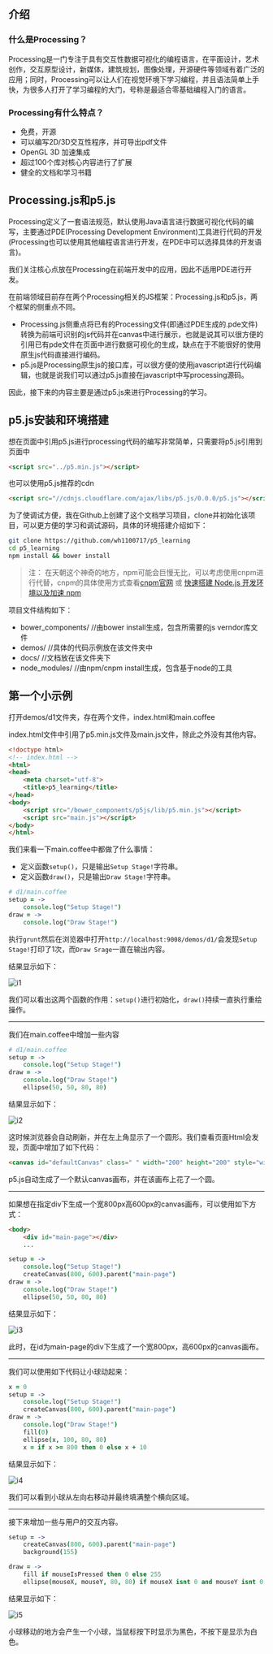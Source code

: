 ## 介绍

### 什么是Processing？

Processing是一门专注于具有交互性数据可视化的编程语言，在平面设计，艺术创作，交互原型设计，新媒体，建筑规划，图像处理，开源硬件等领域有着广泛的应用；同时，Processing可以让人们在视觉环境下学习编程，并且语法简单上手快，为很多人打开了学习编程的大门，号称是最适合零基础编程入门的语言。

### Processing有什么特点？

*   免费，开源
*   可以编写2D/3D交互性程序，并可导出pdf文件
*   OpenGL 3D 加速集成
*   超过100个库对核心内容进行了扩展
*   健全的文档和学习书籍

## Processing.js和p5.js

Processing定义了一套语法规范，默认使用Java语言进行数据可视化代码的编写，主要通过PDE(Processing Development Environment)工具进行代码的开发(Processing也可以使用其他编程语言进行开发，在PDE中可以选择具体的开发语言)。

我们关注核心点放在Processing在前端开发中的应用，因此不适用PDE进行开发。

在前端领域目前存在两个Processing相关的JS框架：Processing.js和p5.js，两个框架的侧重点不同。

*   Processing.js侧重点将已有的Processing文件(即通过PDE生成的.pde文件)转换为前端可识别的js代码并在canvas中进行展示，也就是说其可以很方便的引用已有pde文件在页面中进行数据可视化的生成，缺点在于不能很好的使用原生js代码直接进行编码。
*   p5.js是Processing原生js的接口库，可以很方便的使用javascript进行代码编辑，也就是说我们可以通过p5.js直接在javascript中写processing源码。

因此，接下来的内容主要是通过p5.js来进行Processing的学习。


## p5.js安装和环境搭建


想在页面中引用p5.js进行processing代码的编写非常简单，只需要将p5.js引用到页面中

```html
<script src="../p5.min.js"></script>
```

也可以使用p5.js推荐的cdn

```html
<script src="//cdnjs.cloudflare.com/ajax/libs/p5.js/0.0.0/p5.js"></script>
```

为了使调试方便，我在Github上创建了这个文档学习项目，clone并初始化该项目，可以更方便的学习和调试源码，具体的环境搭建介绍如下：

```bash
git clone https://github.com/wh1100717/p5_learning
cd p5_learning
npm install && bower install
```

> 注： 在天朝这个神奇的地方，npm可能会巨慢无比，可以考虑使用cnpm进行代替，cnpm的具体使用方式查看[cnpm官网](http://www.cnpmjs.org/) 或 [快速搭建 Node.js 开发环境以及加速 npm](https://cnodejs.org/topic/5338c5db7cbade005b023c98)

项目文件结构如下：

*   bower_components/   //由bower install生成，包含所需要的js verndor库文件
*   demos/              //具体的代码示例放在该文件夹中
*   docs/               //文档放在该文件夹下
*   node_modules/       //由npm/cnpm install生成，包含基于node的工具

## 第一个小示例

打开demos/d1文件夹，存在两个文件，index.html和main.coffee

index.html文件中引用了p5.min.js文件及main.js文件，除此之外没有其他内容。

```html
<!doctype html>
<!-- index.html -->
<html>
<head>
    <meta charset="utf-8">
    <title>p5_learning</title>
</head>
<body>
    <script src="/bower_components/p5js/lib/p5.min.js"></script>
    <script src="main.js"></script>
</body>
</html>
```

我们来看一下main.coffee中都做了什么事情：

*   定义函数`setup()`，只是输出`Setup Stage!`字符串。
*   定义函数`draw()`，只是输出`Draw Stage!`字符串。

```coffee
# d1/main.coffee
setup = ->
    console.log("Setup Stage!")
draw = ->
    console.log("Draw Stage!")
```

执行`grunt`然后在浏览器中打开`http://localhost:9008/demos/d1/`会发现`Setup Stage!`打印了1次，而`Draw Srage`一直在输出内容。

结果显示如下：

![i1](i1.png)

我们可以看出这两个函数的作用：`setup()`进行初始化，`draw()`持续一直执行重绘操作。

---

我们在main.coffee中增加一些内容

```coffee
# d1/main.coffee
setup = ->
    console.log("Setup Stage!")
draw = ->
    console.log("Draw Stage!")
    ellipse(50, 50, 80, 80)
```

结果显示如下：

![i2](i2.png)

这时候浏览器会自动刷新，并在左上角显示了一个圆形。我们查看页面Html会发现，页面中增加了如下代码：

```html
<canvas id="defaultCanvas" class=" " width="200" height="200" style="width: 100px; height: 100px;"></canvas>
```

p5.js自动生成了一个默认canvas画布，并在该画布上花了一个圆。

---

如果想在指定div下生成一个宽800px高600px的canvas画布，可以使用如下方式：

```html
<body>
    <div id="main-page"></div>
    ...
```

```coffee
setup = ->
    console.log("Setup Stage!")
    createCanvas(800, 600).parent("main-page")
draw = ->
    console.log("Draw Stage!")
    ellipse(50, 50, 80, 80)
```

结果显示如下：

![i3](i3.png)

此时，在id为main-page的div下生成了一个宽800px，高600px的canvas画布。

---

我们可以使用如下代码让小球动起来：

```coffee
x = 0
setup = ->
    console.log("Setup Stage!")
    createCanvas(800, 600).parent("main-page")
draw = ->
    console.log("Draw Stage!")
    fill(0)
    ellipse(x, 100, 80, 80)
    x = if x >= 800 then 0 else x + 10
```

结果显示如下：

![i4](i4.png)

我们可以看到小球从左向右移动并最终填满整个横向区域。

---

接下来增加一些与用户的交互内容。

```coffee
setup = ->
    createCanvas(800, 600).parent("main-page")
    background(155)

draw = ->
    fill if mouseIsPressed then 0 else 255
    ellipse(mouseX, mouseY, 80, 80) if mouseX isnt 0 and mouseY isnt 0
```

结果显示如下：

![i5](i5.png)

小球移动的地方会产生一个小球，当鼠标按下时显示为黑色，不按下是显示为白色。
